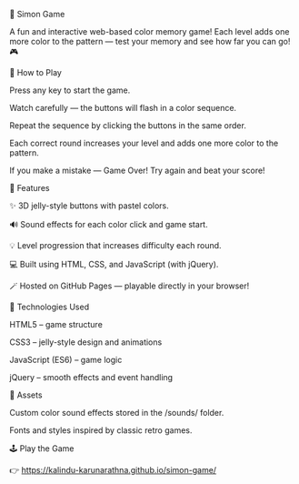 🧠 Simon Game

A fun and interactive web-based color memory game!
Each level adds one more color to the pattern — test your memory and see how far you can go! 🎮

🚀 How to Play

Press any key to start the game.

Watch carefully — the buttons will flash in a color sequence.

Repeat the sequence by clicking the buttons in the same order.

Each correct round increases your level and adds one more color to the pattern.

If you make a mistake — Game Over! Try again and beat your score!

🎨 Features

✨ 3D jelly-style buttons with pastel colors.

🔊 Sound effects for each color click and game start.

💡 Level progression that increases difficulty each round.

💻 Built using HTML, CSS, and JavaScript (with jQuery).

🪄 Hosted on GitHub Pages — playable directly in your browser!

🧩 Technologies Used

HTML5 – game structure

CSS3 – jelly-style design and animations

JavaScript (ES6) – game logic

jQuery – smooth effects and event handling

🎵 Assets

Custom color sound effects stored in the /sounds/ folder.

Fonts and styles inspired by classic retro games.

🕹️ Play the Game

👉 https://kalindu-karunarathna.github.io/simon-game/